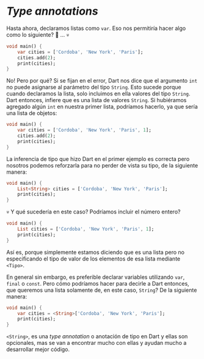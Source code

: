 # _Type annotations_

Hasta ahora, declaramos listas como `var`. Eso nos permitiría hacer algo como lo siguiente? 🤔 ... 💀

```dart
void main() {
    var cities = ['Cordoba', 'New York', 'Paris'];
    cities.add(2);
    print(cities);
}
```

No! Pero por qué? Si se fijan en el error, Dart nos dice que el argumento `int` no puede asignarse al parámetro del tipo `String`. Esto sucede porque cuando declaramos la lista, solo incluimos en ella valores del tipo `String`. Dart entonces, infiere que es una lista de valores `String`. Si hubiéramos agregado algún `int` en nuestra primer lista, podríamos hacerlo, ya que sería una lista de objetos:

```dart
void main() {
    var cities = ['Cordoba', 'New York', 'Paris', 1];
    cities.add(2);
    print(cities);
}
```

La inferencia de tipo que hizo Dart en el primer ejemplo es correcta pero nosotros podemos reforzarla para no perder de vista su tipo, de la siguiente manera:

```dart
void main() {
    List<String> cities = ['Cordoba', 'New York', 'Paris'];
    print(cities);
}
```

💀 Y qué sucedería en este caso? Podríamos incluir el número entero?

```dart
void main() {
    List cities = ['Cordoba', 'New York', 'Paris', 1];
    print(cities);
}
```

Así es, porque simplemente estamos diciendo que es una lista pero no especificando el tipo de valor de los elementos de esa lista mediante `<Tipo>`.

En general sin embargo, es preferible declarar variables utilizando `var`, `final` o `const`. Pero cómo podríamos hacer para decirle a Dart entonces, que queremos una lista solamente de, en este caso, `String`? De la siguiente manera:

```dart
void main() {
    var cities = <String>['Cordoba', 'New York', 'Paris'];
    print(cities);
}
```

`<String>`, es una _type annotation_ o anotación de tipo en Dart y ellas son opcionales, mas se van a encontrar mucho con ellas y ayudan mucho a desarrollar mejor código.
